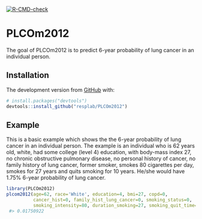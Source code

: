 [![R-CMD-check](https://github.com/resplab/PLCOm2012/actions/workflows/R-CMD-check.yaml/badge.svg)](https://github.com/resplab/PLCOm2012/actions/workflows/R-CMD-check.yaml)
<!-- README.md is generated from README.Rmd. Please edit that file -->

# PLCOm2012

<!-- badges: start -->

<!-- badges: end -->

The goal of PLCOm2012 is to predict 6-year probability of lung cancer in an individual person.

## Installation

The development version from [GitHub](https://github.com/) with:

``` r
# install.packages("devtools")
devtools::install_github("resplab/PLCOm2012")
```

## Example

This is a basic example which shows the the 6-year probability of lung cancer in an individual person. The example is an individual who is 62 years old, white, had some college (level 4) education, with body-mass index 27, no chronic obstructive pulmonary disease, no personal history of cancer, no family history of lung cancer, former smoker, smokes 80 cigarettes per day, smokes for 27 years and quits smoking for 10 years. He/she would have 1.75% 6-year probability of lung cancer.

``` r
library(PLCOm2012)
plcom2012(age=62, race='White', education=4, bmi=27, copd=0, 
          cancer_hist=0, family_hist_lung_cancer=0, smoking_status=0, 
          smoking_intensity=80, duration_smoking=27, smoking_quit_time=10)
 #> 0.01750922
```
